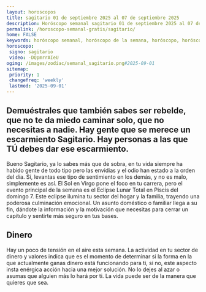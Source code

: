 ```yaml
---
layout: horoscopos
title: sagitario 01 de septiembre 2025 al 07 de septiembre 2025 
description: Horóscopo semanal sagitario 01 de septiembre 2025 al 07 de septiembre 2025. Demuéstrales que también sabes ser rebelde, que no te da miedo caminar solo, que no necesitas a nadie. Hay gente que se merece un escarmiento Sagitario. Hay personas a las que TÚ debes dar ese escarmiento.
permalink: /horoscopo-semanal-gratis/sagitario/
home: FALSE
keywords: horóscopo semanal, horóscopo de la semana, horóscopo, horóscopo gratis,horóscopos, horóscopo esperanza gracia, horoscopos sagitario la semana, horóscopos gratis, Tarot, Astrologia, Zodíaco, sagitario, horoscopo gratis, semanal
horoscopo:
 signo: sagitario
 video: -DQpmrrAIeU
ogimg: /images/zodiac/semanal_sagitario.png#2025-09-01
sitemap:
 priority: 1
 changefreq: 'weekly'
 lastmod: '2025-09-01'
---
```




## Demuéstrales que también sabes ser rebelde, que no te da miedo caminar solo, que no necesitas a nadie. Hay gente que se merece un escarmiento Sagitario. Hay personas a las que TÚ debes dar ese escarmiento.

Bueno Sagitario, ya lo sabes más que de sobra, en tu vida siempre ha habido gente de todo tipo pero las envidias y el odio han estado a la orden del día. Sí, levantas ese tipo de sentimiento en los demás, y no es malo, simplemente es así.
El Sol en Virgo pone el foco en tu carrera, pero el evento principal de la semana es el Eclipse Lunar Total en Piscis del domingo 7. Este eclipse ilumina tu sector del hogar y la familia, trayendo una poderosa culminación emocional. Un asunto doméstico o familiar llega a su fin, dándote la información y la motivación que necesitas para cerrar un capítulo y sentirte más seguro en tus bases.

## Dinero

Hay un poco de tensión en el aire esta semana. La actividad en tu sector de dinero y valores indica que es el momento de determinar si la forma en la que actualmente ganas dinero está funcionando para ti, si no, este aspecto insta enérgica acción hacia una mejor solución. No lo dejes al azar o asumas que alguien más lo hará por ti. La vida puede ser de la manera que quieres que sea.